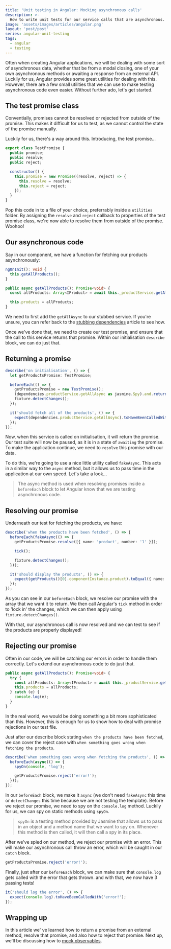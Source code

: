 ```yaml
---
title: 'Unit testing in Angular: Mocking asynchronous calls'
description: >-
  How to write unit tests for our service calls that are asynchronous.
image: 'assets/images/articles/angular.png'
layout: 'post/post'
series: angular-unit-testing
tags:
  - angular
  - testing
---
```


Often when creating Angular applications, we will be dealing with some sort of asynchronous data, whether that be from a modal closing, one of your own asynchronous methods or awaiting a response from an external API. Luckily for us, Angular provides some great utilities for dealing with this. However, there are a few small utilities that we can use to make testing asynchronous code even easier. Without further ado, let's get started.

## The test promise class

Conventially, promises cannot be resolved or rejected from outside of the promise. This makes it difficult for us to test, as we cannot control the state of the promise manually.

Luckily for us, there's a way around this. Introducing, the test promise...

```js
export class TestPromise {
  public promise;
  public resolve;
  public reject;

  constructor() {
    this.promise = new Promise((resolve, reject) => {
      this.resolve = resolve;
      this.reject = reject;
    });
  }
}
```

Pop this code in to a file of your choice, preferrably inside a `utilities` folder. By assigning the `resolve` and `reject` callback to properties of the test promise class, we're now able to resolve them from outside of the promise. Woohoo!

## Our asynchronous code

Say in our component, we have a function for fetching our products asynchronously:

```ts
ngOnInit(): void {
  this.getAllProducts();
}

public async getAllProducts(): Promise<void> {
  const allProducts: Array<IProduct> = await this._productService.getAllAsync();

  this.products = allProducts;
}
```

We need to first add the `getAllAsync` to our stubbed service. If you're unsure, you can refer back to the [stubbing dependencies](angular-testing-2-stubbing-dependencies#creating-the-stub) article to see how.

Once we've done that, we need to create our test promise, and ensure that the call to this service returns that promise. Within our initialisation `describe` block, we can do just that.

## Returning a promise

```ts
describe('on initialisation', () => {
  let getProductsPromise: TestPromise;

  beforeEach(() => {
    getProductsPromise = new TestPromise();
    (dependencies.productService.getAllAsync as jasmine.Spy).and.returnValue(getProductsPromise.promise);
    fixture.detectChanges();
  });

  it('should fetch all of the products', () => {
    expect(dependencies.productService.getAllAsync).toHaveBeenCalledWith();
  });
});
```

Now, when this service is called on initialisation, it will return the promise. Our test suite will now be paused, as it is in a state of `awaiting` the promise. To make the application continue, we need to `resolve` this promise with our data.

To do this, we're going to use a nice little utility called `fakeAsync`. This acts in a similar way to the `async` method, but it allows us to pass time in the application at our own speed. Let's take a look...

> The async method is used when resolving promises inside a `beforeEach` block to let Angular know that we are testing asynchronous code.

## Resolving our promise

Underneath our test for fetching the products, we have:

```ts
describe('when the products have been fetched', () => {
  beforeEach(fakeAsync(() => {
    getProductsPromise.resolve([{ name: 'product', number: '1' }]);

    tick();

    fixture.detectChanges();
  }));

  it('should display the products', () => {
    expect(getProducts()[0].componentInstance.product).toEqual({ name: 'product', number: '1' });
  });
});
```

As you can see in our `beforeEach` block, we resolve our promise with the array that we want it to return. We then call Angular's `tick` method in order to 'lock in' the changes, which we can then apply using `fixture.detectChanges()`.

With that, our asynchronous call is now resolved and we can test to see if the products are properly displayed!

## Rejecting our promise

Often in our code, we will be catching our errors in order to handle them correctly. Let's extend our asynchronous code to do just that.

```ts
public async getAllProducts(): Promise<void> {
  try {
    const allProducts: Array<IProduct> = await this._productService.getAllAsync();
    this.products = allProducts;
  } catch (e) {
    console.log(e);
  }
}
```

In the real world, we would be doing something a bit more sophisticated than this. However, this is enough for us to show how to deal with promise rejections in our test file.

Just after our describe block stating `when the products have been fetched`, we can cover the reject case with `when something goes wrong when fetching the products`.

```ts
describe('when something goes wrong when fetching the products', () => {
  beforeEach(async(() => {
    spyOn(console, 'log');

    getProductsPromise.reject('error!');
  }));
});
```

In our `beforeEach` block, we make it `async` (we don't need `fakeAsync` this time or `detectChanges` this time because we are not testing the template). Before we reject our promise, we need to spy on the `console.log` method. Luckily for us, we can spy on static methods using `spyOn`.

> `spyOn` is a testing method provided by Jasmine that allows us to pass in an object and a method name that we want to spy on. Whenever this method is then called, it will then call a spy in its place.

After we've spied on our method, we reject our promise with an error. This will make our asynchronous call throw an error, which will be caught in our `catch` block.

```ts
getProductsPromise.reject('error!');
```

Finally, just after our `beforeEach` block, we can make sure that `console.log` gets called with the error that gets thrown. and with that, we now have 3 passing tests!

```ts
it('should log the error', () => {
  expect(console.log).toHaveBeenCalledWith('error!');
});
```

## Wrapping up

In this article we' ve learned how to return a promise from an external method, resolve that promise, and also how to reject that promise. Next up, we'll be discussing how to [mock observables](angular-testing-5-mocking-observables).
